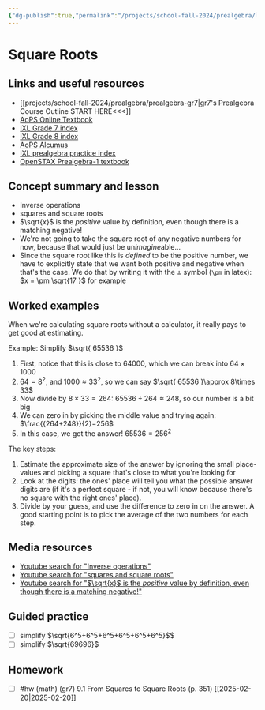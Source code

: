 ```yaml
---
{"dg-publish":true,"permalink":"/projects/school-fall-2024/prealgebra/lessons/9-1-square-roots/"}
---
```



#  Square Roots

## Links and useful resources 

- [[projects/school-fall-2024/prealgebra/prealgebra-gr7\|gr7's Prealgebra Course Outline START HERE<<<]]
- [AoPS Online Textbook](https://artofproblemsolving.com/ebooks/prealgebra-ebook/c0toc)
- [IXL Grade 7 index](https://www.ixl.com/math/grade-7)
- [IXL Grade 8 index](https://www.ixl.com/math/grade-8)
- [AoPS Alcumus](https://artofproblemsolving.com/teacher/students)
- [IXL prealgebra practice index](https://www.ixl.com/math/grade-7)
- [OpenSTAX Prealgebra-1 textbook](https://openstax.org/books/prealgebra-2e/pages/1-introduction)

## Concept summary and lesson

- Inverse operations 
- squares and square roots 
- $\sqrt{x}$ is the *positive* value by definition, even though there is a matching negative! 
- We're not going to take the square root of any negative numbers for now, because that would just be un*imagine*able...
- Since the square root like this is *defined* to be the positive number, we have to explicitly state that we want both positive and negative when that's the case. We do that by writing it with the $\pm$ symbol (`\pm` in latex): $x = \pm \sqrt{17 }$ for example

## Worked examples

When we're calculating square roots without a calculator, it really pays to get good at estimating. 

Example: Simplify $\sqrt{ 65536 }$ 
1. First, notice that this is close to 64000, which we can break into $64\times 1000$
2. $64=8^2$, and $1000 \approx 33^2$, so we can say $\sqrt{ 65536 }\approx 8\times 33$
3. Now divide by $8\times 33=264$: $65536 \div 264 \approx  248$, so our number is a bit big
4. We can zero in by picking the middle value and trying again: $\frac{{264+248}}{2}=256$
5. In this case, we got the answer! $65536 = 256^2$ 

The key steps:
1. Estimate the approximate size of the answer by ignoring the small place-values and picking a square that's close to what you're looking for
2. Look at the digits: the ones' place will tell you what the possible answer digits are (if it's a perfect square - if not, you will know because there's no square with the right ones' place).
3. Divide by your guess, and use the difference to zero in on the answer. A good starting point is to pick the average of the two numbers for each step.



## Media resources

- [Youtube search for "Inverse operations"](https://www.youtube.com/results?search_query=Inverse%20operations)  
- [Youtube search for "squares and square roots"](https://www.youtube.com/results?search_query=squares%20and%20square%20roots)  
- [Youtube search for "$\sqrt{x}$ is the *positive* value by definition, even though there is a matching negative!"](https://www.youtube.com/results?search_query=$%5Csqrt%7Bx%7D$%20is%20the%20*positive*%20value%20by%20definition,%20even%20though%20there%20is%20a%20matching%20negative!)  

## Guided practice


- [ ] simplify $\sqrt{6^5+6^5+6^5+6^5+6^5+6^5}$$  
- [ ] simplify $\sqrt{69696}$  

## Homework


- [ ] #hw (math) (gr7) 9.1 From Squares to Square Roots (p. 351) [[2025-02-20\|2025-02-20]] 
